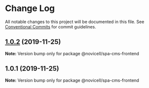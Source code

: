 # Change Log

All notable changes to this project will be documented in this file.
See [Conventional Commits](https://conventionalcommits.org) for commit guidelines.

## [1.0.2](https://github.com/Novicell/frontend-packages/compare/@novicell/spa-cms-frontend@1.0.1...@novicell/spa-cms-frontend@1.0.2) (2019-11-25)

**Note:** Version bump only for package @novicell/spa-cms-frontend





## 1.0.1 (2019-11-25)

**Note:** Version bump only for package @novicell/spa-cms-frontend
